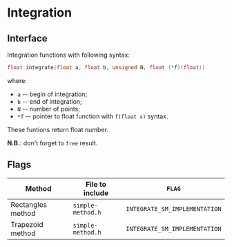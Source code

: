 # Integration

## Interface

Integration functions with following syntax: 
```c
float integrate(float a, float b, unsigned N, float (*f)(float))
```
where:
- `a` -- begin of integration;
- `b` -- end of integration;
- `N` -- number of points;
- `*f` -- pointer to float function with `f(float x)` syntax.

These funtions return float number. 

**N.B.**: don't forget to `free` result.

## Flags

| Method | File to include | `FLAG` |
|-|-|-|
| Rectangles method | `simple-method.h` |`INTEGRATE_SM_IMPLEMENTATION` | 
| Trapezoid method | `simple-method.h` |`INTEGRATE_SM_IMPLEMENTATION` | 
